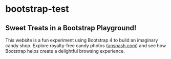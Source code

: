# bootstrap-test

## Sweet Treats in a Bootstrap Playground!

This website is a fun experiment using Bootstrap 4 to build an imaginary candy shop. Explore royalty-free candy photos ([unspash.com](https://unsplash.com/)) and see how Bootstrap helps create a delightful browsing experience.

